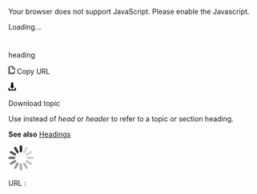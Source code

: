 Your browser does not support JavaScript. Please enable the Javascript.

Loading...

# 

heading

![Copy URL](media/heading/Copy.png)
Copy URL

![Download](media/heading/Download.png)

Download topic

Use instead of *head* or *header* to refer to a topic or section heading.

**See also** [Headings](https://worldready.cloudapp.net/Styleguide/Read?id=2700&topicid=36408)

![In progress](media/heading/activity-large.gif)

URL :
